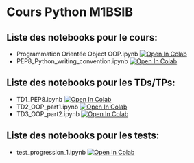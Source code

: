 # Cours Python M1BSIB

## Liste des notebooks pour le cours:
* Programmation Orientée Object OOP.ipynb [![Open In Colab](https://colab.research.google.com/assets/colab-badge.svg)](https://colab.research.google.com/github/que-ro/2023_COURS_PYTHON_public/blob/main/Cours/Programmation%20Orientée%20Object%20OOP.ipynb)
* PEP8_Python_writing_convention.ipynb [![Open In Colab](https://colab.research.google.com/assets/colab-badge.svg)](https://colab.research.google.com/github/que-ro/2023_COURS_PYTHON_public/blob/main/Cours/PEP8_Python_writing_convention.ipynb)

## Liste des notebooks pour les TDs/TPs:
* TD1_PEP8.ipynb [![Open In Colab](https://colab.research.google.com/assets/colab-badge.svg)](https://colab.research.google.com/github/que-ro/2023_COURS_PYTHON_public/blob/main/TPs_TDs/TD1_PEP8.ipynb)
* TD2_OOP_part1.ipynb [![Open In Colab](https://colab.research.google.com/assets/colab-badge.svg)](https://colab.research.google.com/github/que-ro/2023_COURS_PYTHON_public/blob/main/TPs_TDs/TD2_OOP_part1.ipynb)
* TD3_OOP_part2.ipynb [![Open In Colab](https://colab.research.google.com/assets/colab-badge.svg)](https://colab.research.google.com/github/que-ro/2023_COURS_PYTHON_public/blob/main/TPs_TDs/TD3_OOP_part2.ipynb)

## Liste des notebooks pour les tests:
* test_progression_1.ipynb [![Open In Colab](https://colab.research.google.com/assets/colab-badge.svg)](https://colab.research.google.com/github/que-ro/2023_COURS_PYTHON_public/blob/main/Tests/test_progression_1.ipynb)
